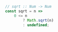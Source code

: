 ```javascript
// sqrt :: Num -> Num
const sqrt = n =>
    0 <= n
        ? Math.sqrt(n)
        : undefined;
```